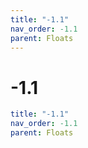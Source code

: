 ```yaml
---
title: "-1.1"
nav_order: -1.1
parent: Floats
---
```


# -1.1

```yaml
title: "-1.1"
nav_order: -1.1
parent: Floats
```
